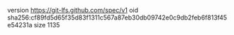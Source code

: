 version https://git-lfs.github.com/spec/v1
oid sha256:cf89fd5d65f35d83f1311c567a87eb30db09742e0c9db2feb6f813f45e54231a
size 1135
